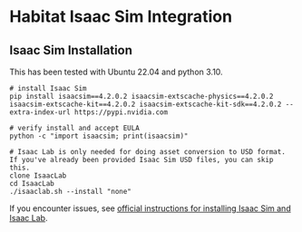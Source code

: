 

# Habitat Isaac Sim Integration

## Isaac Sim Installation

This has been tested with Ubuntu 22.04 and python 3.10.
```
# install Isaac Sim
pip install isaacsim==4.2.0.2 isaacsim-extscache-physics==4.2.0.2 isaacsim-extscache-kit==4.2.0.2 isaacsim-extscache-kit-sdk==4.2.0.2 --extra-index-url https://pypi.nvidia.com

# verify install and accept EULA
python -c "import isaacsim; print(isaacsim)"

# Isaac Lab is only needed for doing asset conversion to USD format. If you've already been provided Isaac Sim USD files, you can skip this.
clone IsaacLab
cd IsaacLab
./isaaclab.sh --install "none"
```

If you encounter issues, see [official instructions for installing Isaac Sim and Isaac Lab](https://isaac-sim.github.io/IsaacLab/main/source/setup/installation/pip_installation.html#installing-isaac-lab).  

